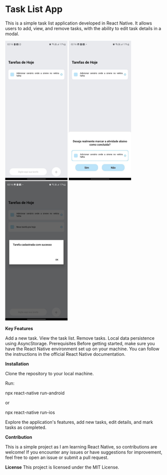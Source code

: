# Task List App
This is a simple task list application developed in React Native. It allows users to add, view, and remove tasks, with the ability to edit task details in a modal.

<p float="left">
    <img src="PrintsApp/print1.jpeg" width="200" />
    <img src="PrintsApp/print2.jpeg" width="200" />
  <img src="PrintsApp/print3.jpeg" width="200" />
</p>

**Key Features**

Add a new task.
View the task list.
Remove tasks.
Local data persistence using AsyncStorage.
Prerequisites
Before getting started, make sure you have the React Native environment set up on your machine. You can follow the instructions in the official React Native documentation.

**Installation**

Clone the repository to your local machine.

Run:

npx react-native run-android

or

npx react-native run-ios

Explore the application's features, add new tasks, edit details, and mark tasks as completed.

**Contribution**

This is a simple project as I am learning React Native, so contributions are welcome! If you encounter any issues or have suggestions for improvement, feel free to open an issue or submit a pull request.

**License**
This project is licensed under the MIT License.
